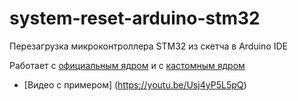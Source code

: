 # system-reset-arduino-stm32
Перезагрузка микроконтроллера STM32 из скетча в Arduino IDE

 Работает с [официальным ядром](https://github.com/stm32duino/Arduino_Core_STM32) и с [кастомным ядром](https://github.com/rogerclarkmelbourne/Arduino_STM32)

* [Видео с примером] (https://youtu.be/Usj4yP5L5pQ)
